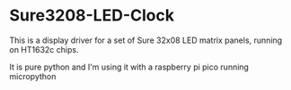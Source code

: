 # Sure3208-LED-Clock

This is a display driver for a set of Sure 32x08 LED matrix panels, running on HT1632c chips.

It is pure python and I'm using it with a raspberry pi pico running micropython
